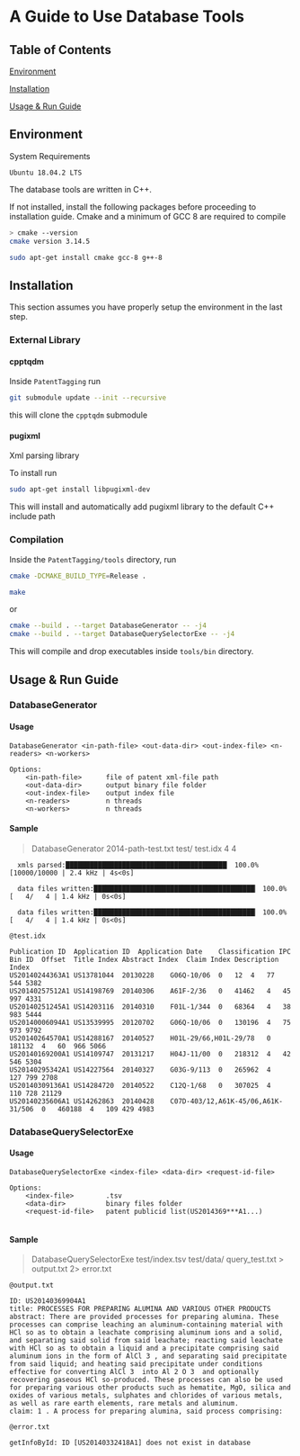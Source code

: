 # A Guide to Use Database Tools

## Table of Contents
[Environment](#Environment)

[Installation](#Installation)

[Usage & Run Guide](#Usage&RunGuide)

## Environment

System Requirements

```
Ubuntu 18.04.2 LTS
```

The database tools are written in C++. 

If not installed, install the following packages before proceeding to installation guide. Cmake and a minimum of GCC 8 are required to compile

```sh
> cmake --version
cmake version 3.14.5
```

```sh
sudo apt-get install cmake gcc-8 g++-8
```

## Installation
This section assumes you have properly setup the environment in the last step.

### External Library
#### cpptqdm
Inside `PatentTagging` run
```sh
git submodule update --init --recursive
```
this will clone the `cpptqdm` submodule

#### pugixml
Xml parsing library

To install run 
```sh
sudo apt-get install libpugixml-dev
```
This will install and automatically add pugixml library to the default C++ include path

### Compilation
Inside the `PatentTagging/tools` directory, run 
```sh
cmake -DCMAKE_BUILD_TYPE=Release .
```
```sh
make
```
or
```sh
cmake --build . --target DatabaseGenerator -- -j4
cmake --build . --target DatabaseQuerySelectorExe -- -j4
```
This will compile and drop executables inside `tools/bin` directory.

## Usage & Run Guide

### DatabaseGenerator

#### Usage

```
DatabaseGenerator <in-path-file> <out-data-dir> <out-index-file> <n-readers> <n-workers>

Options:
    <in-path-file>      file of patent xml-file path
    <out-data-dir>      output binary file folder
    <out-index-file>    output index file
    <n-readers>         n threads
    <n-workers>         n threads
```

#### Sample

> DatabaseGenerator 2014-path-test.txt test/ test.idx 4 4

```
  xmls parsed:████████████████████████████████████████▏ 100.0% [10000/10000 | 2.4 kHz | 4s<0s]

  data files written:████████████████████████████████████████▏ 100.0% [   4/   4 | 1.4 kHz | 0s<0s]

  data files written:████████████████████████████████████████▏ 100.0% [   4/   4 | 1.4 kHz | 0s<0s]

```

```
@test.idx

Publication ID	Application ID	Application Date	Classification IPC	Bin ID	Offset	Title Index	Abstract Index	Claim Index	Description Index
US20140244363A1	US13781044	20130228	G06Q-10/06	0	12	4	77	544	5382
US20140257512A1	US14198769	20140306	A61F-2/36	0	41462	4	45	997	4331
US20140251245A1	US14203116	20140310	F01L-1/344	0	68364	4	38	983	5444
US20140006094A1	US13539995	20120702	G06Q-10/06	0	130196	4	75	973	9792
US20140264570A1	US14288167	20140527	H01L-29/66,H01L-29/78	0	181132	4	60	966	5066
US20140169200A1	US14109747	20131217	H04J-11/00	0	218312	4	42	546	5304
US20140295342A1	US14227564	20140327	G03G-9/113	0	265962	4	127	799	2708
US20140309136A1	US14284720	20140522	C12Q-1/68	0	307025	4	110	728	21129
US20140235606A1	US14262863	20140428	C07D-403/12,A61K-45/06,A61K-31/506	0	460188	4	109	429	4983
```

### DatabaseQuerySelectorExe

#### Usage

```
DatabaseQuerySelectorExe <index-file> <data-dir> <request-id-file>

Options:
    <index-file>        .tsv
    <data-dir>          binary files folder
    <request-id-file>   patent publicid list(US2014369***A1...)


```

#### Sample

> DatabaseQuerySelectorExe test/index.tsv test/data/ query_test.txt > output.txt 2> error.txt  

```
@output.txt

ID: US20140369904A1
title: PROCESSES FOR PREPARING ALUMINA AND VARIOUS OTHER PRODUCTS
abstract: There are provided processes for preparing alumina. These processes can comprise leaching an aluminum-containing material with HCl so as to obtain a leachate comprising aluminum ions and a solid, and separating said solid from said leachate; reacting said leachate with HCl so as to obtain a liquid and a precipitate comprising said aluminum ions in the form of AlCl 3 , and separating said precipitate from said liquid; and heating said precipitate under conditions effective for converting AlCl 3  into Al 2 O 3  and optionally recovering gaseous HCl so-produced. These processes can also be used for preparing various other products such as hematite, MgO, silica and oxides of various metals, sulphates and chlorides of various metals, as well as rare earth elements, rare metals and aluminum. 
claim: 1 . A process for preparing alumina, said process comprising:

```

```
@error.txt

getInfoById: ID [US20140332418A1] does not exist in database
```
